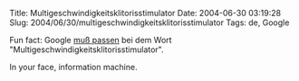 Title: Multigeschwindigkeitsklitorisstimulator
Date: 2004-06-30 03:19:28
Slug: 2004/06/30/multigeschwindigkeitsklitorisstimulator
Tags: de, Google


Fun fact: Google [muß passen][1] bei dem Wort
"Multigeschwindigkeitsklitorisstimulator".

In your face, information machine.

   [1]: http://www.google.de/search?q=Multigeschwindigkeitsklitorisstimulator&ie=UTF-8&hl=de&btnG=Google-Suche&meta=
